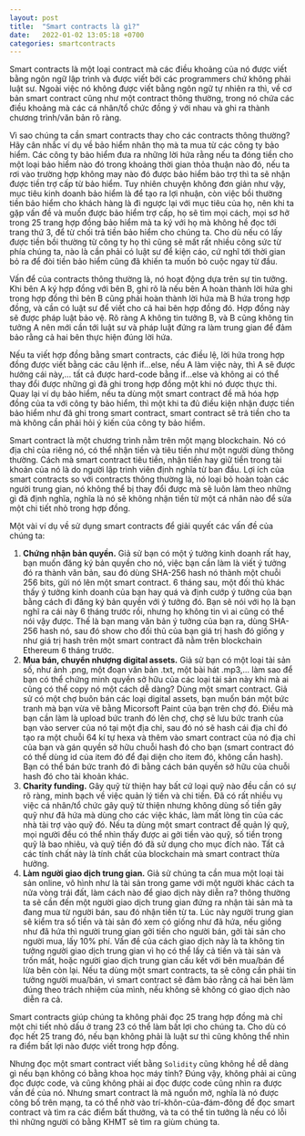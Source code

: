 ```yaml
---
layout: post
title:  "Smart contracts là gì?"
date:   2022-01-02 13:05:18 +0700
categories: smartcontracts
---
```


Smart contracts là một loại contract mà các điều khoảng của nó được viết bằng ngôn ngữ lập trình và được viết bởi các programmers chứ không phải luật sư. Ngoài việc nó không được viết bằng ngôn ngữ tự nhiên ra thì, về cơ bản smart contract cũng như một contract thông thường, trong nó chứa các điều khoảng mà các cá nhân/tổ chức đồng ý với nhau và ghi ra thành chương trình/văn bản rõ ràng. 

Vì sao chúng ta cần smart contracts thay cho các contracts thông thường? Hãy cân nhắc ví dụ về bảo hiểm nhân thọ mà ta mua từ các công ty bảo hiểm. Các công ty bảo hiểm đưa ra những lời hứa rằng nếu ta đóng tiền cho một loại bảo hiểm nào đó trong khoảng thời gian thỏa thuận nào đó, nếu ta rơi vào trường hợp không may nào đó được bảo hiểm bảo trợ thì ta sẽ nhận được tiền trợ cấp từ bảo hiểm. Tuy nhiên chuyện không đơn giản như vậy, mục tiêu kinh doanh bảo hiểm là để tạo ra lợi nhuận, còn việc bồi thường tiền bảo hiểm cho khách hàng là đi ngược lại với mục tiêu của họ, nên khi ta gặp vấn đề và muốn được bảo hiểm trợ cấp, họ sẽ tìm mọi cách, mọi sơ hở trong 25 trang hợp đồng bảo hiểm mà ta ký với họ mà không hề đọc tới trang thứ 3, để từ chối trả tiền bảo hiểm cho chúng ta. Cho dù nếu có lấy được tiền bồi thường từ công ty họ thì cũng sẽ mất rất nhiều công sức từ phía chúng ta, nào là cần phải có luật sư để kiện cáo, cứ nghĩ tới thời gian bỏ ra để đòi tiền bảo hiểm cũng đã khiến ta muốn bỏ cuộc ngay từ đầu.

 Vấn để của contracts thông thường là, nó hoạt động dựa trên sự tin tưởng. Khi bên A ký hợp đồng với bên B, ghi rõ là nếu bên A hoàn thành lời hứa ghi trong hợp đồng thì bên B cũng phải hoàn thành lời hứa mà B hứa trong hợp đồng, và cần có luật sư để viết cho cả hai bên hợp đồng đó. Hợp đồng này sẽ được pháp luật bảo vệ. Rõ ràng A không tin tưởng B, và B cũng không tin tưởng A nên mới cần tới luật sư và pháp luật đứng ra làm trung gian để đảm bảo rằng cả hai bên thực hiện đúng lời hứa.

Nếu ta viết hợp đồng bằng smart contracts, các điều lệ, lời hứa trong hợp đồng được viết bằng các câu lệnh if...else, nếu A làm việc này, thì A sẽ được hưởng cái này,... tất cả được hard-code bằng if...else và không ai có thể thay đổi được những gì đã ghi trong hợp đồng một khi nó được thực thi. Quay lại ví dụ bảo hiểm, nếu ta dùng một smart contract đề mã hóa hợp đồng của ta với công ty bảo hiểm, thì một khi ta đủ điều kiện nhận được tiền bảo hiểm như đã ghi trong smart contract, smart contract sẽ trả tiền cho ta mà không cần phải hỏi ý kiến của công ty bảo hiểm.

Smart contract là một chương trình nằm trên một mạng blockchain. Nó có địa chỉ của riêng nó, có thể nhận tiền và tiêu tiền như một người dùng thông thường.  Cách mà smart contract tiêu tiền, nhận tiền hay giữ tiền trong tài khoản của nó là do người lập trình viên định nghĩa từ ban đầu. Lợi ích của smart contracts so với contracts thông thường là, nó loại bỏ hoàn toàn các người trung gian, nó không thể bị thay đổi được mà sẽ luôn làm theo những gì đã định nghĩa, nghĩa là nó sẽ không nhận tiền từ một cá nhân nào để sửa một chi tiết nhỏ trong hợp đồng.

Một vài ví dụ về sử dụng smart contracts để giải quyết các vấn đề của chúng ta:

1. **Chứng nhận bản quyền.** Giả sử bạn có một ý tưởng kinh doanh rất hay, bạn muốn đăng ký bản quyền cho nó, việc bạn cần làm là viết ý tưởng đó ra thành văn bản, sau đó dùng SHA-256 hash nó thành một chuỗi 256 bits, gửi nó lên một smart contract. 6 tháng sau, một đối thủ khác thấy ý tưởng kinh doanh của bạn hay quá và định cướp ý tưởng của bạn bằng cách đi đăng ký bản quyền với ý tưởng đó. Bạn sẽ nói với họ là bạn nghĩ ra cái này 6 tháng trước rồi, nhưng họ không tin vì ai cũng có thể nói vậy được. Thế là bạn mang văn bản ý tưởng của bạn ra, dùng SHA-256 hash nó, sau đó show cho đối thủ của bạn giá trị hash đó giống y như giá trị hash trên một smart contract đã nằm trên blockchain Ethereum 6 tháng trước.
1. **Mua bán, chuyển nhượng digital assets.** Giả sử bạn có một loại tài sản số, như ảnh .png, một đoạn văn bản .txt, một bài hát .mp3,... làm sao để bạn có thể chứng minh quyền sở hữu của các loại tài sản này khi mà ai cũng có thể copy nó một cách dễ dàng? Dùng một smart contract. Giả sử có một chợ buôn bán các loại digital assets, bạn muốn bán một bức tranh mà bạn vừa vẽ bằng Micorsoft Paint của bạn trên chợ đó. Điều mà bạn cần làm là upload bức tranh đó lên chợ, chợ sẽ lưu bức tranh của bạn vào server của nó tại một địa chỉ, sau đó nó sẽ hash cái địa chỉ đó tạo ra một chuỗi 64 kí tự hexa và thêm vào smart contract của nó địa chỉ của bạn và gán quyền sở hữu chuỗi hash đó cho bạn (smart contract đó có thể dùng id của item đó để đại diện cho item đó, không cần hash). Bạn có thể bán bức tranh đó đi bằng cách bán quyền sở hữu của chuỗi hash đó cho tài khoản khác.
1. **Charity funding.** Gây quỹ từ thiện hay bất cứ loại quỹ nào đều cần có sự rõ ràng, minh bạch về việc quản lý tiền và chi tiền. Đã có rất nhiều vụ việc cá nhân/tổ chức gây quỹ từ thiện nhưng không dùng số tiền gây quỹ như đã hứa mà dùng cho các việc khác, làm mất lòng tin của các nhà tài trợ vào quỹ đó. Nếu ta dùng một smart contract để quản lý quỹ, mọi người đều có thể nhìn thấy được ai gởi tiền vào quỹ, số tiền trong quỹ là bao nhiêu, và quỹ tiền đó đã sử dụng cho mục đích nào. Tất cả các tính chất này là tính chất của blockchain mà smart contract thừa hưởng.
2. **Làm người giao dịch trung gian.** Giả sử chúng ta cần mua một loại tài sản online, vô hình như là tài sản trong game với một người khác cách ta nửa vòng trái đất, làm cách nào để giao dịch này diễn ra? thông thường ta sẽ cần đến một người giao dịch trung gian đứng ra nhận tài sản mà ta đang mua từ người bán, sau đó nhận tiền từ ta. Lúc này người trung gian sẽ kiểm tra số tiền và tài sản đó xem có giống như đã hứa, nếu giống như đã hứa thì người trung gian gởi tiền cho người bán, gởi tài sản cho người mua, lấy 10% phí. Vấn đề của cách giao dịch này là ta không tin tưởng người giao dịch trung gian vì họ có thể lấy cả tiền và tài sản và trốn mất, hoặc người giao dịch trung gian cấu kết với bên mua/bán để lừa bên còn lại. Nếu ta dùng một smart contracts, ta sẽ công cần phải tin tưởng người mua/bán, vì smart contract sẽ đảm bảo rằng cả hai bên làm đúng theo trách nhiệm của mình, nếu không sẽ không có giao dịch nào diễn ra cả.

Smart contracts giúp chúng ta không phải đọc 25 trang hợp đồng mà chỉ một chi tiết nhỏ dấu ở trang 23 có thể làm bất lợi cho chúng ta. Cho dù có đọc hết 25 trang đó, nếu bạn không phải là luật sư thì cũng không thể nhìn ra điểm bất lợi nào được viết trong hợp đồng. 

Nhưng đọc một smart contract viết bằng `Solidity` cũng không hề dễ dàng gì nếu bạn không có bằng khoa học máy tính? Đúng vậy, không phải ai cũng đọc được code, và cũng không phải ai đọc được code cũng nhìn ra được vấn đề của nó. Nhưng smart contract là mã nguồn mở, nghĩa là nó được công bố trên mạng, ta có thể nhờ vào trí-khôn-của-đám-đông để đọc smart contract và tìm ra các điểm bất thưởng, và ta có thể tin tưởng là nếu có lỗi thì những người có bằng KHMT sẽ tìm ra giùm chúng ta.

